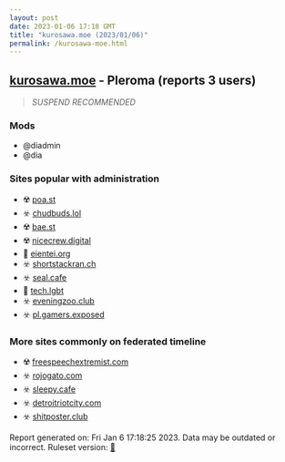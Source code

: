 ```yaml
---
layout: post
date: 2023-01-06 17:18 GMT
title: "kurosawa.moe (2023/01/06)"
permalink: /kurosawa-moe.html
---
```



## [kurosawa.moe](https://kurosawa.moe) - Pleroma (reports 3 users)

> *SUSPEND RECOMMENDED*

### Mods
 * @diadmin
 * @dia

### Sites popular with administration

* ☢️ [poa.st](/poa-st.html)
* ☣️ [chudbuds.lol](/chudbuds-lol.html)
* ☢️ [bae.st](/bae-st.html)
* ☢️ [nicecrew.digital](/nicecrew-digital.html)
* 🚫 [eientei.org](/eientei-org.html)
* ☣️ [shortstackran.ch](/shortstackran-ch.html)
* ☣️ [seal.cafe](/seal-cafe.html)
* 🐘 [tech.lgbt](/tech-lgbt.html)
* ☣️ [eveningzoo.club](/eveningzoo-club.html)
* ☣️ [pl.gamers.exposed](/pl-gamers-exposed.html)

### More sites commonly on federated timeline

* ☢️ [freespeechextremist.com](/freespeechextremist-com.html)
* ☣️ [rojogato.com](/rojogato-com.html)
* ☣️ [sleepy.cafe](/sleepy-cafe.html)
* ☣️ [detroitriotcity.com](/detroitriotcity-com.html)
* ☣️ [shitposter.club](/shitposter-club.html)

Report generated on: Fri Jan  6 17:18:25 2023. Data may be outdated or incorrect.
Ruleset version: [🏀](/version-basketball)
